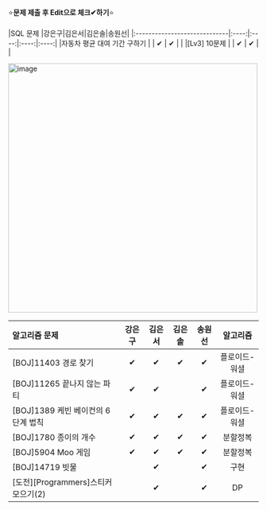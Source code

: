 ⭐**문제 제출 후 Edit으로 체크✔하기**⭐<br/><br/>
|SQL 문제                      |강은구|김은서|김은솔|송원선|
|:-----------------------------|:----:|:----:|:----:|:----:|
|자동차 평균 대여 기간 구하기    |      |  ✔   | ✔   |      | 
|[Lv3] 10문제                  |      |  ✔   | ✔   |      | 

<img width="501" alt="image" src="https://github.com/kimeunseo58/Coding_practice/assets/74243990/0a4b7ffa-fc84-469f-8392-f90ae0595b78">

|알고리즘 문제                       |강은구|김은서|김은솔|송원선|알고리즘|
|:----------------------------------|:----:|:----:|:----:|:----:|:-----:|
|[BOJ]11403 경로 찾기                |  ✔  |  ✔  |   ✔   |  ✔  |플로이드-워셜|
|[BOJ]11265 끝나지 않는 파티         |  ✔   |  ✔  |      |   ✔ |플로이드-워셜|
|[BOJ]1389 케빈 베이컨의 6단계 법칙   |  ✔   |  ✔  |   ✔  |   ✔ |플로이드-워셜|
|[BOJ]1780 종이의 개수               |  ✔   |  ✔  |  ✔   |  ✔  |분할정복|
|[BOJ]5904 Moo 게임                 |   ✔  |  ✔  | ✔    |  ✔   |분할정복|
|[BOJ]14719 빗물                    |      | ✔   |      |  ✔   |구현   |
|[도전][Programmers]스티커 모으기(2) |      |  ✔  |      |  ✔   |DP     |
